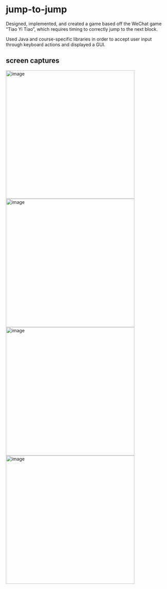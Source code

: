 # jump-to-jump

Designed, implemented, and created a game based off the WeChat game “Tiao Yi Tiao”, which requires timing to correctly jump to the next block.

Used Java and course-specific libraries in order to accept user input through keyboard actions and displayed a GUI.

## screen captures
<img width="400" alt="image" src="https://github.com/jessicayd/jump-to-jump/assets/105768635/4bced369-ee22-4bb2-8451-e69ee8367212">
<img width="400" alt="image" src="https://github.com/jessicayd/jump-to-jump/assets/105768635/9b5e5af6-4862-4d40-89ac-7282dcec9473">
<img width="400" alt="image" src="https://github.com/jessicayd/jump-to-jump/assets/105768635/d21d99f3-0f52-4d51-84b0-7cee5dce4867">
<img width="400" alt="image" src="https://github.com/jessicayd/jump-to-jump/assets/105768635/4f241914-f8ed-4aa4-afd3-7d2d6d36e581">
